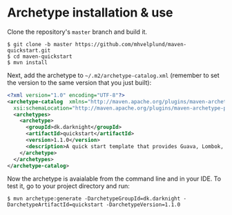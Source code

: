 # Archetype installation & use

Clone the repository's ``master`` branch and build it.

```shell
$ git clone -b master https://github.com/mhvelplund/maven-quickstart.git
$ cd maven-quickstart
$ mvn install
```

Next, add the archetype to ``~/.m2/archetype-catalog.xml`` (remember to set the
version to the same version that you just built):

```xml
<?xml version="1.0" encoding="UTF-8"?>
<archetype-catalog  xmlns="http://maven.apache.org/plugins/maven-archetype-plugin/archetype-catalog/1.0.0" xmlns:xsi="http://www.w3.org/2001/XMLSchema-instance"
  xsi:schemaLocation="http://maven.apache.org/plugins/maven-archetype-plugin/archetype-catalog/1.0.0 http://maven.apache.org/xsd/archetype-catalog-1.0.0.xsd">
  <archetypes>
    <archetype>
      <groupId>dk.darknight</groupId>
      <artifactId>quickstart</artifactId>
      <version>1.1.0</version>
      <description>A quick start template that provides Guava, Lombok, JUnit, Mockito, and SLF4J.</description>
    </archetype>
  </archetypes>
</archetype-catalog>
```

Now the archetype is avaialable from the command line and in your IDE. To test
it, go to your project directory and run:

```shell
$ mvn archetype:generate -DarchetypeGroupId=dk.darknight -DarchetypeArtifactId=quickstart -DarchetypeVersion=1.1.0
```